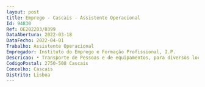 ```yaml
--- 
layout: post
title: Emprego - Cascais - Assistente Operacional
Id: 94830
Ref: OE202203/0399
DataAbertura: 2022-03-18
DataFecho: 2022-04-01
Trabalho: Assistente Operacional
Empregador: Instituto do Emprego e Formação Profissional, I.P.
Descricao: • Transporte de Pessoas e de equipamentos, para diversos locais, gestão da correspondência. • Assegurar a limpeza e lavagem do parque automóvel.Detentor de carta de ligeiros e deverá conduzir carrinha de 9 lugares.
CodigoPostal: 2750-508 Cascais
Concelho: Cascais
Distrito: Lisboa
--- 
```

